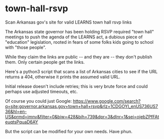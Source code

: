 # town-hall-rsvp
Scan Arkansas gov's site for valid LEARNS town hall rsvp links

The Arkansas state governor has been holding RSVP required "town hall" meetings
to push the agenda of the LEARNS act, a dubious piece of "education" legislation,
rooted in fears of some folks kids going to school with "those people".

While they claim the links are public -- and they are -- they don't publish them. 
Only certain people get the links.

Here's a python3 script that scans a list of Arkansas cities to see if the URL returns a 404,
otherwise it prints the assumed valid URL.

Initial release doesn't include retries; this is very brute force and could perhaps use adjusted timeouts, etc.

Of course you could just Google:  https://www.google.com/search?q=site:governor.arkansas.gov+town+hall+rsvp&rlz=1CDGOYI_enUS736US736&hl=en-US&prmd=imnv&filter=0&biw=428&bih=739&dpr=3&dlnr=1&sei=ojebZPfFAteuqtsPquaD6AY

But the script can be modified for your own needs. Have phun.